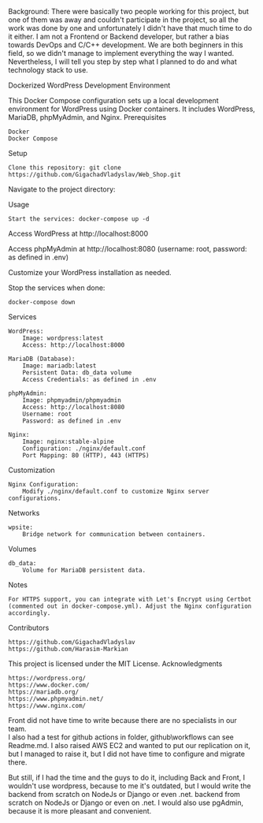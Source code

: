 Background:
There were basically two people working for this project,
but one of them was away and couldn't participate in the project, 
so all the work was done by one and unfortunately 
I didn't have that much time to do it either. 
I am not a Frontend or Backend developer, 
but rather a bias towards DevOps and C/C++ development.
We are both beginners in this field, so we didn't manage 
to implement everything the way I wanted. Nevertheless, 
I will tell you step by step what I planned to do and what technology stack to use.


Dockerized WordPress Development Environment

This Docker Compose configuration sets up a local development environment for WordPress using Docker containers. It includes WordPress, MariaDB, phpMyAdmin, and Nginx.
Prerequisites

    Docker
    Docker Compose

Setup

    Clone this repository: git clone https://github.com/GigachadVladyslav/Web_Shop.git

Navigate to the project directory:


Usage

    Start the services: docker-compose up -d

Access WordPress at http://localhost:8000

Access phpMyAdmin at http://localhost:8080 (username: root, password: as defined in .env)

Customize your WordPress installation as needed.

Stop the services when done:

    docker-compose down

Services

    WordPress:
        Image: wordpress:latest
        Access: http://localhost:8000

    MariaDB (Database):
        Image: mariadb:latest
        Persistent Data: db_data volume
        Access Credentials: as defined in .env

    phpMyAdmin:
        Image: phpmyadmin/phpmyadmin
        Access: http://localhost:8080
        Username: root
        Password: as defined in .env

    Nginx:
        Image: nginx:stable-alpine
        Configuration: ./nginx/default.conf
        Port Mapping: 80 (HTTP), 443 (HTTPS)

Customization

    Nginx Configuration:
        Modify ./nginx/default.conf to customize Nginx server configurations.

Networks

    wpsite:
        Bridge network for communication between containers.

Volumes

    db_data:
        Volume for MariaDB persistent data.

Notes

    For HTTPS support, you can integrate with Let's Encrypt using Certbot (commented out in docker-compose.yml). Adjust the Nginx configuration accordingly.

Contributors

    https://github.com/GigachadVladyslav
    https://github.com/Harasim-Markian


This project is licensed under the MIT License.
Acknowledgments

    https://wordpress.org/
    https://www.docker.com/
    https://mariadb.org/
    https://www.phpmyadmin.net/
    https://www.nginx.com/


Front did not have time to write because there are no specialists in our team.   
I also had a test for github actions in folder, github\workflows can see Readme.md.
I also raised AWS EC2 and wanted to put our replication on it, but I managed to raise it, but I did not have time to configure and migrate there.

But still, if I had the time and the guys to do it, including Back and Front, I wouldn't use wordpress, because to me it's outdated, but I would write the backend from scratch on NodeJs or Django or even .net.
backend from scratch on NodeJs or Django or even on .net. I would also use pgAdmin, because it is more pleasant and convenient.
